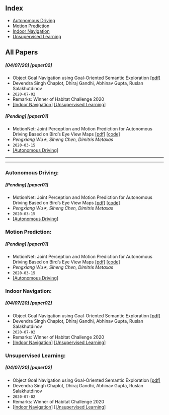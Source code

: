 ## Index

- [Autonomous Driving](#autonomous-driving)
- [Motion Prediction](#motion-prediction)
- [Indoor Navigation](#indoor-navigation)
- [Unsupervised Learning](#unsupervised-learning)

## All Papers

##### [04/07/20] [paper02]
- Object Goal Navigation using Goal-Oriented Semantic Exploration [[pdf]](https://arxiv.org/pdf/2007.00643.pdf)
- Devendra Singh Chaplot, Dhiraj Gandhi, Abhinav Gupta, Ruslan Salakhutdinov
- `2020-07-02`
- Remarks: Winner of Habitat Challenge 2020 
- [[Indoor Navigation]](#indoor-navigation) [[Unsupervised Learning]](#unsupervised-learning)



##### [Pending] [paper01]
- MotionNet: Joint Perception and Motion Prediction for Autonomous Driving
Based on Bird’s Eye View Maps [[pdf]](https://arxiv.org/pdf/2003.06754.pdf) [[code]](https://www.merl.com/research/license/MotionNet) 
- *Pengxiang Wu∗, Siheng Chen, Dimitris Metaxas*
- `2020-03-15`
- [[Autonomous Driving]](#autonomous-driving)

****

****

### Autonomous Driving:


##### [Pending] [paper01]
- MotionNet: Joint Perception and Motion Prediction for Autonomous Driving
Based on Bird’s Eye View Maps [[pdf]](https://arxiv.org/pdf/2003.06754.pdf) [[code]](https://www.merl.com/research/license/MotionNet) 
- *Pengxiang Wu∗, Siheng Chen, Dimitris Metaxas*
- `2020-03-15`
- [[Autonomous Driving]](#autonomous-driving)

### Motion Prediction:

##### [Pending] [paper01]
- MotionNet: Joint Perception and Motion Prediction for Autonomous Driving
Based on Bird’s Eye View Maps [[pdf]](https://arxiv.org/pdf/2003.06754.pdf) [[code]](https://www.merl.com/research/license/MotionNet) 
- *Pengxiang Wu∗, Siheng Chen, Dimitris Metaxas*
- `2020-03-15`
- [[Autonomous Driving]](#autonomous-driving)


### Indoor Navigation:

##### [04/07/20] [paper02]
- Object Goal Navigation using Goal-Oriented Semantic Exploration [[pdf]](https://arxiv.org/pdf/2007.00643.pdf)
- Devendra Singh Chaplot, Dhiraj Gandhi, Abhinav Gupta, Ruslan Salakhutdinov
- `2020-07-02`
- Remarks: Winner of Habitat Challenge 2020 
- [[Indoor Navigation]](#indoor-navigation) [[Unsupervised Learning]](#unsupervised-learning)



### Unsupervised Learning:

##### [04/07/20] [paper02]
- Object Goal Navigation using Goal-Oriented Semantic Exploration [[pdf]](https://arxiv.org/pdf/2007.00643.pdf)
- Devendra Singh Chaplot, Dhiraj Gandhi, Abhinav Gupta, Ruslan Salakhutdinov
- `2020-07-02`
- Remarks: Winner of Habitat Challenge 2020 
- [[Indoor Navigation]](#indoor-navigation) [[Unsupervised Learning]](#unsupervised-learning)


